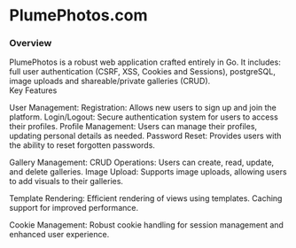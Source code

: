 # PlumePhotos.com

### Overview
PlumePhotos is a robust web application crafted entirely in Go. It includes: full user authentication (CSRF, XSS, Cookies and Sessions), postgreSQL, image uploads and shareable/private galleries (CRUD).
<br>
Key Features

User Management:
Registration: Allows new users to sign up and join the platform.
Login/Logout: Secure authentication system for users to access their profiles.
Profile Management: Users can manage their profiles, updating personal details as needed.
Password Reset: Provides users with the ability to reset forgotten passwords.

Gallery Management:
CRUD Operations: Users can create, read, update, and delete galleries.
Image Upload: Supports image uploads, allowing users to add visuals to their galleries.

Template Rendering:
Efficient rendering of views using templates.
Caching support for improved performance.

Cookie Management:
Robust cookie handling for session management and enhanced user experience.
